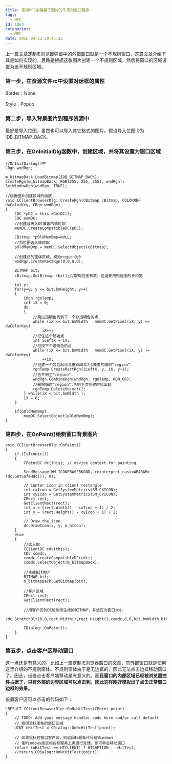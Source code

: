 ```yaml
---
title: 使用MFC创建基于图片的不规则窗口程序
tags:
  - MFC
id: 1863
categories:
  - MFC
date: 2016-04-23 20:45:25
---
```


上一篇文章定制IE浏览器弹窗中的外部窗口就是一个不规则窗口，这篇文章介绍下其是如何实现的。思路是根据这张图片创建一个不规则区域，然后将窗口的区域设置为该不规则区域。



### **第一步，在资源文件rc中设置对话框的属性**

Border：None

Style：Popup



### **第二步，导入背景图片到程序资源中**

最好是导入位图，虽然也可以导入其它格式的图片。假设导入位图ID为IDB_BITMAP_BACK。



### **第三步，在OnInitialDlg函数中，创建区域，并将其设置为窗口区域**

``` cpp?linenums
//OnInitDialog()中
CRgn wndRgn;

m_bitmapBack.LoadBitmap(IDB_BITMAP_BACK);
CreateRgn(m_bitmapBack, RGB(255, 255, 255), wndRgn);
SetWindowRgn(wndRgn, TRUE);

//根据图片创建区域的函数
void CClientBrowserDlg::CreateRgn(CBitmap cBitmap, COLORREF dwColorKey, CRgn wndRgn)  
{  
    CDC *pDC = this->GetDC();  
    CDC memDC;  
    //创建与传入DC兼容的临时DC  
    memDC.CreateCompatibleDC(pDC);  

    CBitmap *pOldMemBmp=NULL;  
    //将位图选入临时DC  
    pOldMemBmp = memDC.SelectObject(cBitmap);  

    //创建总的窗体区域，初始region为0  
    wndRgn.CreateRectRgn(0,0,0,0);  

    BITMAP bit;     
    cBitmap.GetBitmap (bit);//取得位图参数，这里要用到位图的长和宽       

    int y;  
    for(y=0; y <= bit.bmHeight; y++)  
    {  
        CRgn rgnTemp;  
        int iX = 0;  
        do  
        {  
            //跳过透明色找到下一个非透明色的点.  
            while (iX <= bit.bmWidth   memDC.GetPixel(iX, y) == dwColorKey)  
                iX++;  
            //记住这个起始点  
            int iLeftX = iX;  
            //寻找下个透明色的点  
            while (iX <= bit.bmWidth   memDC.GetPixel(iX, y) != dwColorKey)  
                ++iX;  
            //创建一个包含起点与重点间高为1像素的临时“region”  
            rgnTemp.CreateRectRgn(iLeftX, y, iX, y+1);  
            //合并到主"region".  
            wndRgn.CombineRgn(wndRgn, rgnTemp, RGN_OR);  
            //删除临时"region",否则下次创建时和出错  
            rgnTemp.DeleteObject();  
        } while(iX < bit.bmWidth );  
        iX = 0;  
    }  

    if(pOldMemBmp)  
        memDC.SelectObject(pOldMemBmp);  
}
```

### **第四步，在OnPaint()绘制窗口背景图片**
``` cpp?linenums
void CClientBrowserDlg::OnPaint()
{
    if (IsIconic())
    {
        CPaintDC dc(this); // device context for painting

        SendMessage(WM_ICONERASEBKGND, reinterpret_cast<WPARAM>(dc.GetSafeHdc()), 0);

        // Center icon in client rectangle
        int cxIcon = GetSystemMetrics(SM_CXICON);
        int cyIcon = GetSystemMetrics(SM_CYICON);
        CRect rect;
        GetClientRect(rect);
        int x = (rect.Width() - cxIcon + 1) / 2;
        int y = (rect.Height() - cyIcon + 1) / 2;

        // Draw the icon
        dc.DrawIcon(x, y, m_hIcon);
    }
    else
    {
        //选入DC  
        CClientDC cdc(this);
        CDC comdc;  
        comdc.CreateCompatibleDC(cdc);  
        comdc.SelectObject(m_bitmapBack);  

        //生成BITMAP  
        BITMAP bit;  
        m_bitmapBack.GetBitmap(bit);  

        //客户区域  
        CRect rect;  
        GetClientRect(rect);

        //用客户区的DC绘制所生成的BITMAP，并适应为窗口大小  
        cdc.StretchBlt(0,0,rect.Width(),rect.Height(),comdc,0,0,bit.bmWidth,bit.bmHeight,SRCCOPY);

        CDialog::OnPaint();
    }
}
``` 

### **第五步，点击客户区移动窗口**

这一点还是有意义的，比如上一篇定制IE浏览器窗口的文章，其外部窗口就是使用这里介绍的不规则窗体。不规则窗体由于是无边框的，因此无法点击边框移动窗口了。因此，设置点击客户端移动是有意义的。而**且窗口的内部区域已经被浏览器控件占据了，只有外部的边界区域可以点击到，因此这样刚好模拟出了点击正常窗口边框的效果。**

设置客户区可以点击的代码如下：

``` cpp?linenums
LRESULT CClientBrowserDlg::OnNcHitTest(CPoint point)
{
    // TODO: Add your message handler code here and/or call default
    // 取得鼠标所在的窗口区域
    UINT nHitTest = CDialog::OnNcHitTest(point);

    // 如果鼠标在窗口客户区，则返回标题条代号给Windows
    // 使Windows按鼠标在标题条上类进行处理，即可单击移动窗口
    return (nHitTest == HTCLIENT) ? HTCAPTION : nHitTest;
    //return CDialog::OnNcHitTest(point);
}
```